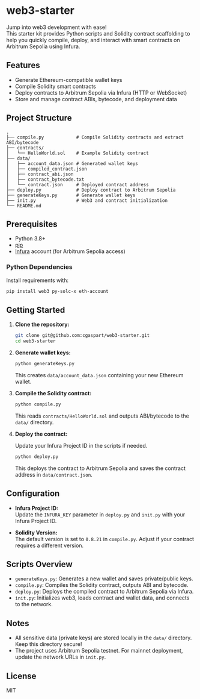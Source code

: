 # web3-starter

Jump into web3 development with ease!  
This starter kit provides Python scripts and Solidity contract scaffolding to help you quickly compile, deploy, and interact with smart contracts on Arbitrum Sepolia using Infura.

## Features

- Generate Ethereum-compatible wallet keys
- Compile Solidity smart contracts
- Deploy contracts to Arbitrum Sepolia via Infura (HTTP or WebSocket)
- Store and manage contract ABIs, bytecode, and deployment data

## Project Structure

```
.
├── compile.py            # Compile Solidity contracts and extract ABI/bytecode
├── contracts/
│   └── HelloWorld.sol    # Example Solidity contract
├── data/
│   ├── account_data.json # Generated wallet keys
│   ├── compiled_contract.json
│   ├── contract_abi.json
│   ├── contract_bytecode.txt
│   └── contract.json     # Deployed contract address
├── deploy.py             # Deploy contract to Arbitrum Sepolia
├── generateKeys.py       # Generate wallet keys
├── init.py               # Web3 and contract initialization
└── README.md
```

## Prerequisites

- Python 3.8+
- [pip](https://pip.pypa.io/en/stable/)
- [Infura](https://infura.io/) account (for Arbitrum Sepolia access)

### Python Dependencies

Install requirements with:

```bash
pip install web3 py-solc-x eth-account
```

## Getting Started

1. **Clone the repository:**

    ```bash
    git clone git@github.com:cgaspart/web3-starter.git
    cd web3-starter
    ```

2. **Generate wallet keys:**

    ```bash
    python generateKeys.py
    ```
    This creates `data/account_data.json` containing your new Ethereum wallet.

3. **Compile the Solidity contract:**

    ```bash
    python compile.py
    ```
    This reads `contracts/HelloWorld.sol` and outputs ABI/bytecode to the `data/` directory.

4. **Deploy the contract:**

    Update your Infura Project ID in the scripts if needed.

    ```bash
    python deploy.py
    ```
    This deploys the contract to Arbitrum Sepolia and saves the contract address in `data/contract.json`.

## Configuration

- **Infura Project ID:**  
  Update the `INFURA_KEY` parameter in `deploy.py` and `init.py` with your Infura Project ID.

- **Solidity Version:**  
  The default version is set to `0.8.21` in `compile.py`. Adjust if your contract requires a different version.

## Scripts Overview

- `generateKeys.py`: Generates a new wallet and saves private/public keys.
- `compile.py`: Compiles the Solidity contract, outputs ABI and bytecode.
- `deploy.py`: Deploys the compiled contract to Arbitrum Sepolia via Infura.
- `init.py`: Initializes web3, loads contract and wallet data, and connects to the network.

## Notes

- All sensitive data (private keys) are stored locally in the `data/` directory. Keep this directory secure!
- The project uses Arbitrum Sepolia testnet. For mainnet deployment, update the network URLs in `init.py`.

## License

MIT
